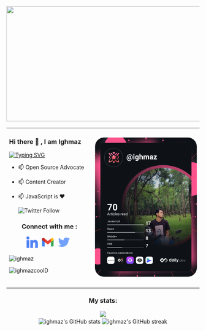 
<p align="center">
<img src="https://user-images.githubusercontent.com/44942623/197508096-9503d7c9-7566-4a60-a166-7a8484622644.gif" width="7000" height="300" >
</p>

<table>
  <tr>
  <td>
      
### Hi there 👋 , I am Ighmaz 

    
    
    
[![Typing SVG](https://readme-typing-svg.herokuapp.com/?lines=Frontend+Developer;TypeScript+Fan+Boy;Exploring+Web3)](https://git.io/typing-svg)


    
 - 📫  Open Source Advocate
    
 - 📫  Content Creator
 
 - 📫  JavaScript is ❤️ 
    
      <img alt="Twitter Follow" height="30px" src="https://img.shields.io/twitter/follow/ighmaz_js?label=Friends%20on%20Twitter&style=social"> 
    
<section align="center">
    <h3>Connect with me :</h3>
    <div> 
<!--       <a href="https://codepen.io/ighmaz"><img width="30px" height="30px" src="https://raw.githubusercontent.com/ighmaZ/ighmaZ/main/img/codepen.svg" alt="CodePen"></a>
        &nbsp; -->
        <a href="https://linkedin.com/in/ighmaz-tawheed-891394140/"><img width="30px" height="30px" src="https://raw.githubusercontent.com/khanhtranngoccva/khanhtranngoccva/main/img/linkedin.svg" alt="LinkedIn"></a>
        &nbsp;
        <a href="mailto:ighmazcool@gmail.com"><img width="30px" height="30px" src="https://raw.githubusercontent.com/khanhtranngoccva/khanhtranngoccva/main/img/gmail.svg" alt="Email"></a>
        &nbsp;
        <a href="https://twitter.com/ighmaz_js"><img width="30px" height="30px" src="https://raw.githubusercontent.com/khanhtranngoccva/khanhtranngoccva/main/img/twitter.svg" alt="Twitter"></a>
        &nbsp;
<!--         <a href="https://twitch.tv/ighmaz"><img width="30px" height="30px" src="https://raw.githubusercontent.com/ighmaz/ighmaz/main/img/twitch.svg" alt="Twitch"></a> -->
<!--         <a href="https://codewars.com/ighmaz"><img width="30px" height="30px" src="https://raw.githubusercontent.com/khanhtranngoccva/khanhtranngoccva/main/img/codewars.svg" alt="Codewars"></a> -->
    </div>        
</section>
    

<p><img align="center" src="https://github-readme-stats.vercel.app/api/top-langs?username=ighmaz&show_icons=true&locale=en&layout=compact" alt="ighmaz" /></p>


<p><a href="https://www.buymeacoffee.com/ighmazcoolD"> <img align="left" src="https://cdn.buymeacoffee.com/buttons/v2/default-yellow.png" height="50" width="210" alt="ighmazcoolD" /></a></p><br><br>
    
      


  
  </td>
    <td>
      <a href="https://app.daily.dev/ighmaz"><img src="https://github.com/ighmaZ/ighmaZ/blob/main/devcard.svg" width="400" alt="ighmaz's Dev Card"/></a>
      
        
  </tr>
</table>

<section align="center">
    <h3> My stats:</h3>
    <div>
   <img width="400px" src="https://www.codewars.com/users/Ighmaz/badges/large"
    </div>
    <div>
        <img width="400px" src="https://github-readme-stats.vercel.app/api?username=ighmaZ" alt="ighmaz's GitHub stats"/>
        <img width="400px" src="https://github-readme-streak-stats.herokuapp.com/?user=ighmaZ&" alt="ighmaz's GitHub streak"/>
    </div>
      </section>



